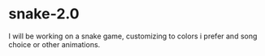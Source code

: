 # snake-2.0
I will be working on a snake game, customizing to colors i prefer and song choice or other animations.
